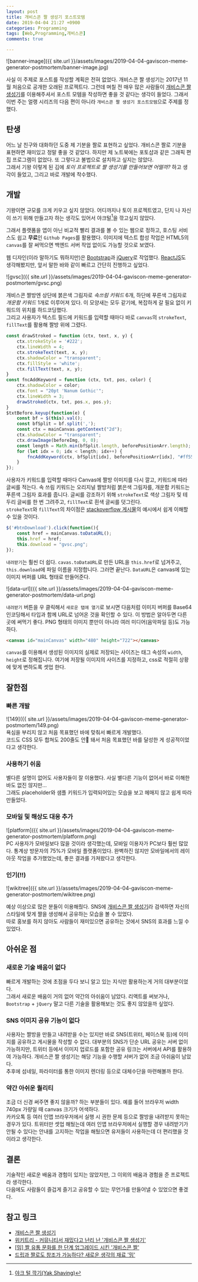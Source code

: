 ```yaml
---
layout: post
title: 개비스콘 짤 생성기 포스트모템
date: 2019-04-04 21:27 +0900
categories: Programming
tags: [Web,Programming,개비스콘]
comments: true

---
```


![banner-image]({{ site.url }}/assets/images/2019-04-04-gaviscon-meme-generator-postmortem/banner-image.jpg)

사실 이 주제로 포스트를 작성할 계획은 전혀 없었다. 개비스콘 짤 생성기는 2017년 11월 처음으로 공개한 오래된 프로젝트다. 그런데 며칠 전 매우 많은 사람들이 [개비스콘 짤 생성기](https://gvsc.rajephon.dev/)를 이용해주셔서 포스트 모템을 작성하면 좋을 것 같다는 생각이 들었다. 그래서 이번 주는 얼랭 시리즈의 다음 편이 아니라 `개비스콘 짤 생성기 포스트모템`으로 주제를 정했다.

## 탄생

어느 날 친구와 대화하던 도중 제 기분을 짤로 표현하고 싶었다. 개비스콘 짤로 기분을 표현하면 재미있고 정말 좋을 것 같았다. 하지만 제 노트북에는 포토샵과 같은 그래픽 편집 프로그램이 없었다. 또 그렇다고 불법으로 설치하고 싶지는 않았다.  
그래서 기왕 이렇게 된 김에 _토이 프로젝트로 짤 생성기를 만들어보면 어떨까?_ 하고 생각이 들었고, 그리고 바로 개발에 착수했다.

## 개발

기왕이면 규모를 크게 키우고 싶지 않았다. 어디까지나 토이 프로젝트였고, 단지 나 자신이 쓰기 위해 만들고자 하는 생각도 있어서 야크털[^1]을 깎고싶지 않았다.

그래서 플랫폼을 앱이 아닌 비교적 빨리 결과를 볼 수 있는 웹으로 정하고, 호스팅 서비스도 쉽고 **무료**인 `Github Pages`를 활용했다. 이미지에 텍스트 합성 작업은 HTML5의 `canvas`를 잘 써먹으면 백엔드 서버 작업 없이도 가능할 것으로 보였다.

웹 디자인(이라 말하기도 뭐하지만)은 [Bootstrap](https://getbootstrap.com/)과 [jQuery](https://jquery.com/)로 작업했다. [ReactJS](https://reactjs.org/)도 생각해봤지만, 앞서 말한 바와 같이 빠르고 간단히 진행하고 싶었다.

![gvsc]({{ site.url }}/assets/images/2019-04-04-gaviscon-meme-generator-postmortem/gvsc.png)

개비스콘 짤방엔 상단에 붉은색 그림자로 _속쓰림 키워드_ 6개, 하단에 푸른색 그림자로 _개운함 키워드_ 1개로 이루어져 있다. 이 모양새는 모두 같기에, 복잡하게 갈 필요 없이 키워드의 위치를 하드코딩했다.  
그리고 사용자가 텍스트 필드에 키워드를 입력할 때마다 바로 `canvas`의 `strokeText`, `fillText`를 활용해 짤방 위에 그렸다.

```javascript
const drawStroked = function (ctx, text, x, y) {
    ctx.strokeStyle = '#222';
    ctx.lineWidth = 4;
    ctx.strokeText(text, x, y);
    ctx.shadowColor = "transparent";
    ctx.fillStyle = 'white';
    ctx.fillText(text, x, y);
}
const fncAddKeyword = function (ctx, txt, pos, color) {
    ctx.shadowColor = color;
    ctx.font = "20pt 'Nanum Gothic'";
    ctx.lineWidth = 3;
    drawStroked(ctx, txt, pos.x, pos.y);
}
$txtBefore.keyup(function(e) {
    const bf = $(this).val();
    const bfSplit = bf.split(',');
    const ctx = mainCanvas.getContext("2d");
    ctx.shadowColor = "transparent";
    ctx.drawImage(beforeImg, 0, 0);
    const length = Math.min(bfSplit.length, beforePositionArr.length);
    for (let idx = 0; idx < length; idx++) {
        fncAddKeyword(ctx, bfSplit[idx], beforePositionArr[idx], "#ff5555");
    }
});
```

사용자가 키워드를 입력할 때마다 Canvas에 짤방 이미지를 다시 깔고, 키워드에 따라 글씨를 적는다. 속 쓰림 키워드는 오리지널 짤방처럼 붉은색 그림자를, 개운함 키워드는 푸른색 그림자 효과를 줍니다. 글씨를 강조하기 위해 `strokeText`로 색상 그림자 및 테두리 글씨를 한 번 그려주고, `fillText`로 흰색 글씨를 덧그린다.  
`strokeText`와 `fillText`의 차이점은 [stackoverflow 게시물](https://stackoverflow.com/a/25817125/5286905)의 예시에서 쉽게 이해할 수 있을 것이다.

```javascript
$('#btnDownload').click(function(){
    const href = mainCanvas.toDataURL();
    this.href = href;
    this.download = "gvsc.png";
});
```

`내려받기`는 훨씬 더 쉽다. `cavas.toDataURL`로 만든 URL을 `this.href`로 넘겨주고, `this.download`에 파일 이름을 지정합니다. 그러면 끝난다. `DataURL`은 canvas에 있는 이미지 버퍼를 URL 형태로 만들어준다.

![data-url]({{ site.url }}/assets/images/2019-04-04-gaviscon-meme-generator-postmortem/data-url.png)

`내려받기` 버튼을 우 클릭해서 `새로운 탭에 열기`로 보시면 다음처럼 이미지 버퍼를 Base64 인코딩해서 타입과 함께 URL로 넘어온 것을 확인할 수 있다. 이 방법은 알아두면 다른 곳에 써먹기 좋다. PNG 형태의 이미지 뿐만이 아니라 여러 미디어(음악파일 등)도 가능하다.

```html
<canvas id="mainCanvas" width="480" height="722"></canvas>
```

`canvas`를 이용해서 생성된 이미지의 실제로 저장되는 사이즈는 태그 속성의 `width`, `height`로 정해집니다. 여기에 저장될 이미지의 사이즈를 지정하고, css로 적절히 상황에 맞게 변하도록 셋업 한다.

## 잘한점

### 빠른 개발

![149]({{ site.url }}/assets/images/2019-04-04-gaviscon-meme-generator-postmortem/149.png)  
욕심을 부리지 않고 처음 목표했던 바에 맞춰서 빠르게 개발했다.  
코드도 CSS 모두 합쳐도 200줄도 안 돼서 처음 목표했던 바를 달성한 게 성공적이었다고 생각한다.

### 사용하기 쉬움

별다른 설명이 없어도 사용자들이 잘 이용했다. 사실 별다른 기능이 없어서 바로 이해한 바도 없진 않지만...  
그래도 placeholder와 샘플 키워드가 입력되어있는 모습을 보고 헤매지 않고 쉽게 따라만들었다.

### 모바일 및 해상도 대응 추가

![platform]({{ site.url }}/assets/images/2019-04-04-gaviscon-meme-generator-postmortem/platform.png)  
PC 사용자가 모바일보다 많을 것이라 생각했는데, 모바일 이용자가 PC보다 훨씬 많았다. 통계상 방문자의 75%가 모바일 플랫폼이었다. 완벽하진 않지만 모바일에서의 레이아웃 작업을 추가했었는데, 좋은 결과를 가져왔다고 생각한다.

### 인기(!!)

![wikitree]({{ site.url }}/assets/images/2019-04-04-gaviscon-meme-generator-postmortem/wikitree.png)  

예상 이상으로 많은 분들이 이용해줬다. SNS에 [개비스콘 짤 생성기](https://twitter.com/search?q=%EA%B0%9C%EB%B9%84%EC%8A%A4%EC%BD%98+%EC%A7%A4+%EC%83%9D%EC%84%B1%EA%B8%B0)라 검색하면 자신의 스타일에 맞게 짤을 생성해서 공유하는 모습을 볼 수 있었다.  
따로 홍보를 하지 않아도 사람들이 재미있으면 공유하는 것에서 SNS의 효과를 느낄 수 있었다.

## 아쉬운 점

### 새로운 기술 배움이 없다

빠르게 개발하는 것에 초점을 두다 보니 알고 있는 지식만 활용하는게 거의 대부분이었다.  
그래서 새로운 배움이 거의 없어 약간의 아쉬움이 남았다. 리액트를 써보거나, `Bootstrap` + `jQuery` 말고 다른 기술을 활용해보는 것도 좋지 않았을까 싶었다.

### SNS 이미지 공유 기능이 없다

사용자는 짤방을 만들고 내려받을 수는 있지만 바로 SNS(트위터, 페이스북 등)에 이미지를 공유하고 게시물을 작성할 수 없다. 대부분의 SNS가 단순 URL 공유는 서버 없이 가능하지만, 트위터 등에서 이미지 업로드를 포함한 공유 링크는 서버에서 API를 활용하여 가능하다. 개비스콘 짤 생성기는 해당 기능을 수행할 서버가 없어 조금 아쉬움이 남았다.  
추후에 섬네일, 파라미터를 통한 이미지 렌더링 등으로 대체수단을 마련해볼까 한다.

### 약간 아쉬운 퀄리티

조금 더 신경 써주면 좋지 않을까? 하는 부분들이 있다. 예를 들어 브라우저 width 740px 가량일 때 canvas 크기가 어색하다.  
카카오톡 등 여러 인앱 브라우저에서 실행 시 권한 문제 등으로 짤방을 내려받지 못하는 경우가 있다. 트위터만 셋업 해뒀는데 여러 인앱 브라우저에서 실행할 경우 내려받기가 안될 수 있다는 안내를 고지하는 작업을 해뒀으면 유저들이 사용하는데 더 편리했을 것이라고 생각한다.

## 결론

기술적인 새로운 배움과 경험이 있지는 않았지만, 그 이외의 배움과 경험을 준 프로젝트라 생각한다.  
다음에도 사람들이 즐겁게 즐기고 공유할 수 있는 무언가를 만들어낼 수 있었으면 좋겠다.

## 참고 링크

- [개비스콘 짤 생성기](https://gvsc.rajephon.dev/)
- [위키트리 - 커뮤니티서 재밌다고 난리 난 '개비스콘 짤 생성기'](https://t.co/wmooyilljz)
- [[밈] 짤 유통 문화를 한 단계 업그레이드 시킨 '개비스콘 짤'](http://www.ohfun.net/?ac=article_view&entry_id=20429)
- [드립과 짤로도 창조가 가능하다? 새로운 생각의 재료 '밈'](https://post.naver.com/viewer/postView.nhn?memberNo=1256575&volumeNo=28635879)

[^1]: [야크 털 깍기(Yak Shaving)](https://www.lesstif.com/pages/viewpage.action?pageId=29590364)  
